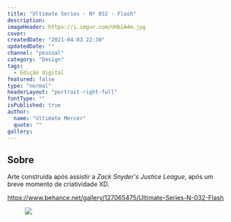 ```yaml
---
title: "Ultimate Series - Nº 032 - Flash"
description:
imageHeader: https://i.imgur.com/UHbiA4m.jpg
cover:
createdDate: "2021-04-03 22:30"
updatedDate: ""
channel: "pessoal"
category: "Design"
tags:
  - Edição digital
featured: false
type: "normal"
headerLayout: "portrait-right-full"
fontType: ""
isPublished: true
author:
  name: "Ultimate Mercer"
  quote: ""
gallery:
---
```


## **Sobre**

Arte construída após assistir a _Zack Snyder's Justice League_, após um breve momento de criatividade XD.

https://www.behance.net/gallery/127065475/Ultimate-Series-N-032-Flash

<figure>
<img src="https://i.imgur.com/UHbiA4m.jpg" class="img-fluid mx-auto d-block">
</figure>
